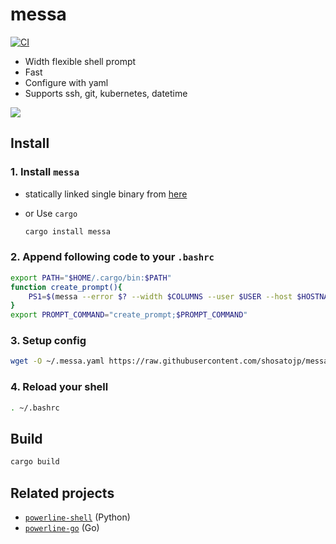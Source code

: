# messa

[![CI](https://github.com/shosatojp/messa/actions/workflows/ci.yml/badge.svg)](https://github.com/shosatojp/messa/actions/workflows/ci.yml)

- Width flexible shell prompt
- Fast
- Configure with yaml
- Supports ssh, git, kubernetes, datetime

![](image.png)

## Install

### 1. Install `messa`

- statically linked single binary from [here](https://github.com/shosatojp/messa/releases/latest)
- or Use `cargo`

    ```sh
    cargo install messa
    ```

### 2. Append following code to your `.bashrc`

```sh
export PATH="$HOME/.cargo/bin:$PATH"
function create_prompt(){
    PS1=$(messa --error $? --width $COLUMNS --user $USER --host $HOSTNAME -c $HOME/.messa.yaml)
}
export PROMPT_COMMAND="create_prompt;$PROMPT_COMMAND"
```

### 3. Setup config

```sh
wget -O ~/.messa.yaml https://raw.githubusercontent.com/shosatojp/messa/master/.messa.yaml
```

### 4. Reload your shell

```sh
. ~/.bashrc
```

## Build

```sh
cargo build
```

## Related projects

- [`powerline-shell`](https://github.com/b-ryan/powerline-shell) (Python)
- [`powerline-go`](https://github.com/justjanne/powerline-go) (Go)
